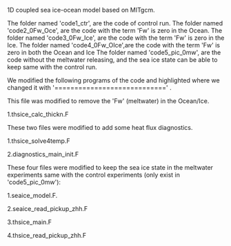 1D coupled sea ice-ocean model based on MITgcm.

The folder named 'code1_ctr',     are the code of control run.
The folder named 'code2_0Fw_Oce', are the code with the term 'Fw' is zero in the Ocean.
The folder named 'code3_0Fw_Ice', are the code with the term 'Fw' is zero in the Ice.
The folder named 'code4_0Fw_OIce',are the code with the term 'Fw' is zero in both the Ocean and Ice
The folder named 'code5_pic_0mw', are the code without the meltwater releasing, and the sea ice state can be able to keep same with the control run.


We modified the following programs of the code and highlighted where we changed it with '============================' .

This file was modified to remove the 'Fw' (meltwater) in the Ocean/Ice.

1.thsice_calc_thickn.F

These two files were modified to add some heat flux diagnostics.

1.thsice_solve4temp.F

2.diagnostics_main_init.F

These four files were modified to keep the sea ice state in the meltwater experiments same with the control experiments (only exist in 'code5_pic_0mw'):

1.seaice_model.F.           

2.seaice_read_pickup_zhh.F

3.thsice_main.F

4.thsice_read_pickup_zhh.F
